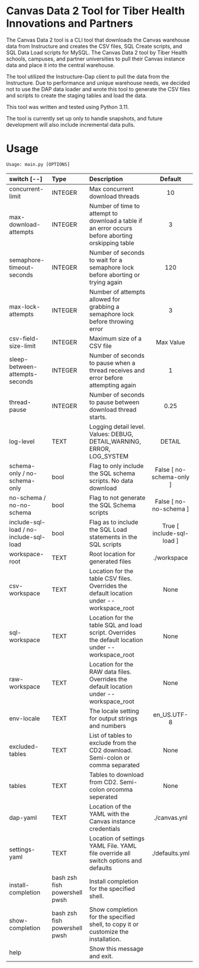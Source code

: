 # Canvas Data 2 Tool for Tiber Health Innovations and Partners
The Canvas Data 2 tool is a CLI tool that downloads the Canvas warehouse data from Instructure and creates the CSV files, SQL Create scripts, and SQL Data Load scripts for MySQL. The Canvas Data 2 tool by Tiber Health schools, campuses, and partner universities to pull their Canvas instance data and place it into the central warehouse. 

The tool utilized the Instructure-Dap client to pull the data from the Instructure. Due to performance and unique warehouse needs, we decided not to use the DAP data loader and wrote this tool to generate the CSV files and scripts to create the staging tables and load the data. 

This tool was written and tested using Python 3.11. 

The tool is currently set up only to handle snapshots, and future development will also include incremental data pulls.

# Usage
```python
Usage: main.py [OPTIONS]
```
| switch   [--]                             | Type                            | Description                                                                                       |      Default      |
|:------------------------------------------|:--------------------------------|:--------------------------------------------------------------------------------------------------|:-----------------:|
| concurrent-limit                          | INTEGER                         | Max concurrent download threads                                                                   |        10         |
| max-download-attempts                     | INTEGER                         | Number of time to attempt to download a table if an error occurs before aborting orskipping table |         3         |
| semaphore-timeout-seconds                 | INTEGER                         | Number of seconds to wait for a semaphore lock before aborting or trying again                    |        120        |
| max-lock-attempts                         | INTEGER                         | Number of attempts allowed for grabbing a semaphore lock before throwing error                    |         3         |
| csv-field-size-limit                      | INTEGER                         | Maximum size of a CSV file                                                                        |     Max Value     |
| sleep-between-attempts-seconds            | INTEGER                         | Number of seconds to pause when a thread receives and error before attempting again               |         1         |
| thread-pause                              | INTEGER                         | Number of seconds to pause between download thread starts.                                        |       0.25        |
| log-level                                 | TEXT                            | Logging detail level. Values: DEBUG, DETAIL,WARNING, ERROR, LOG_SYSTEM                            |      DETAIL       |
| schema-only / no-schema-only            | bool                            | Flag to only include the SQL schema scripts. No data download                                     |  False [ no-schema-only ]   |
| no-schema / no-no-schema                | bool                            | Flag to not generate the SQL Schema scripts                                                       |   False [ no-no-schema ]    |
| include-sql-load / no-include-sql-load  | bool                            | Flag as to include the SQL Load statements in the SQL scripts                                     | True [ include-sql-load ]  |
| workspace-root                            | TEXT                            | Root location for generated files                                                                 |    ./workspace    |
| csv-workspace                             | TEXT                            | Location for the table CSV files. Overrides the default location under --workspace_root           |       None        |
| sql-workspace                             | TEXT                            | Location for the table SQL and load script. Overrides the default location under --workspace_root |       None        |
| raw-workspace                             | TEXT                            | Location for the RAW data files. Overrides the default location under --workspace_root            |       None        |
| env-locale                                | TEXT                            | The locale setting for output strings and numbers                                                 |    en_US.UTF-8    |
| excluded-tables                           | TEXT                            | List of tables to exclude from the CD2 download. Semi-colon or comma separated                    |       None        |
| tables                                    | TEXT                            | Tables to download from CD2. Semi-colon orcomma seperated                                         |       None        |
| dap-yaml                                  | TEXT                            | Location of the YAML with the Canvas instance credentials                                         |   ./canvas.ynl    |
| settings-yaml                             | TEXT                            | Location of settings YAML File. YAML file override all switch options and defaults                |  ./defaults.yml   |
| install-completion                        | bash zsh fish powershell pwsh   | Install completion for the specified shell.                                                       |                   |
| show-completion                           | bash zsh fish powershell  pwsh  | Show completion for the specified shell, to copy it or customize the installation.                |                   |
| help                                      |                                 | Show this message and exit.                                                                       |                   | |


